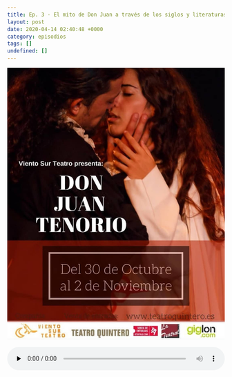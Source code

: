 ```yaml
---
title: Ep. 3 - El mito de Don Juan a través de los siglos y literaturas
layout: post
date: 2020-04-14 02:40:48 +0000
category: episodios
tags: []
undefined: []
---
```

![Don Juan](/uploads/donjuan.jpg "Don Juan")

<audio id="audio_1" controls="" preload="none" style="width:100%;padding:0;"><source src="/uploads/donjuan.mp3" type="audio/mpeg"></audio>
